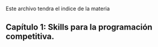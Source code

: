 Este archivo tendra el indice de la materia 
## Capítulo 1: Skills para la programación competitiva.
